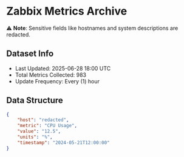 # Zabbix Metrics Archive

⚠️ **Note**: Sensitive fields like hostnames and system descriptions are redacted.

## Dataset Info
- Last Updated: 2025-06-28 18:00 UTC
- Total Metrics Collected: 983
- Update Frequency: Every (1) hour

## Data Structure
```json
{
    "host": "redacted",
    "metric": "CPU Usage",
    "value": "12.5",
    "units": "%",
    "timestamp": "2024-05-21T12:00:00"
}
```
